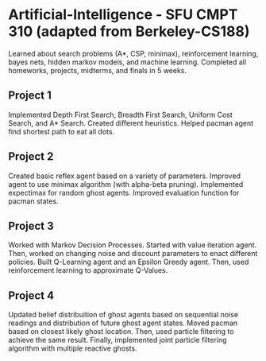 

# Artificial-Intelligence - SFU CMPT 310 (adapted from Berkeley-CS188)

Learned about search problems (A*, CSP, minimax), reinforcement learning, bayes nets, hidden markov models, and machine learning. Completed all homeworks, projects, midterms, and finals in 5 weeks.


## Project 1

Implemented Depth First Search, Breadth First Search, Uniform Cost Search, and A* Search. Created different heuristics. Helped pacman agent find shortest path to eat all dots.


## Project 2

Created basic reflex agent based on a variety of parameters. Improved agent to use minimax algorithm (with alpha-beta pruning). Implemented expectimax for random ghost agents. Improved evaluation function for pacman states.

## Project 3

Worked with Markov Decision Processes. Started with value iteration agent. Then, worked on changing noise and discount parameters to enact different policies. Built Q-Learning agent and an Epsilon Greedy agent. Then, used reinforcement learning to approximate Q-Values.


## Project 4

Updated belief distribuition of ghost agents based on sequential noise readings and distribution of future ghost agent states. Moved pacman based on closest likely ghost location. Then, used particle filtering to achieve the same result. Finally, implemented joint particle filtering algorithm with multiple reactive ghosts.



